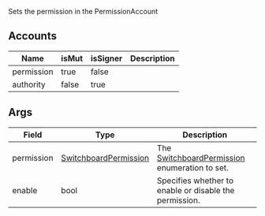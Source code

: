 Sets the permission in the PermissionAccount

## Accounts

| Name       | isMut | isSigner | Description |
| ---------- | ----- | -------- | ----------- |
| permission | true  | false    |             |
| authority  | false | true     |             |

## Args

| Field      | Type                                                      | Description                                                                       |
| ---------- | --------------------------------------------------------- | --------------------------------------------------------------------------------- |
| permission | [SwitchboardPermission](/idl/types/SwitchboardPermission) | The [SwitchboardPermission](/idl/types/SwitchboardPermission) enumeration to set. |
| enable     | bool                                                      | Specifies whether to enable or disable the permission.                            |
